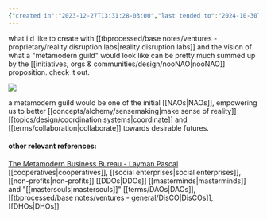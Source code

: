 ```yaml
---
{"created in":"2023-12-27T13:31:28-03:00","last tended to":"2024-10-30T18:19:45-03:00","tags":["concept","metamodernism","decentralizedwork","collective","intelligence","collaboration","🌱","response"],"notestage":["🌱"],"dg-publish":true,"relevancescore":94,"permalink":"/responses/design/metamodern-guild/","dgPassFrontmatter":true,"created":"2023-12-27T13:31:28.319-03:00","updated":"2024-10-30T18:19:45.090-03:00"}
---
```


what i'd like to create with [[tbprocessed/base notes/ventures - proprietary/reality disruption labs\|reality disruption labs]] and the vision of what a "metamodern guild" would look like can be pretty much summed up by the [[initiatives, orgs & communities/design/nooNAO\|nooNAO]] proposition. check it out.

![](https://i.imgur.com/j0kkgYN.png)

a metamodern guild would be one of the initial [[NAOs\|NAOs]], empowering us to better [[concepts/alchemy/sensemaking\|make sense of reality]] [[topics/design/coordination systems\|coordinate]] and [[terms/collaboration\|collaborate]] towards desirable futures.

#### other relevant references:

[The Metamodern Business Bureau - Layman Pascal](https://laymanpascal.substack.com/p/the-metamodern-business-bureau-mmbb)
[[cooperatives\|cooperatives]], [[social enterprises\|social enterprises]], [[non-profits\|non-profits]]
[[DDOs\|DDOs]]
[[masterminds\|masterminds]] and "[[mastersouls\|mastersouls]]"
[[terms/DAOs\|DAOs]], [[tbprocessed/base notes/ventures - general/DisCO\|DisCOs]], [[DHOs\|DHOs]]